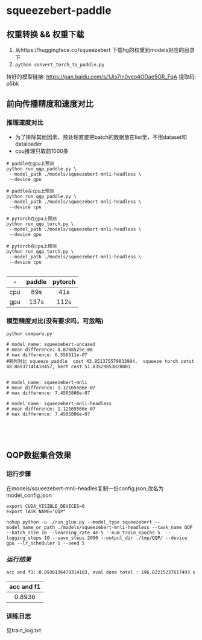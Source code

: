 # squeezebert-paddle


## 权重转换 && 权重下载
1. 从https://huggingface.co/squeezebert 下载hg的权重到models对应的目录下
2. ```python convert_torch_to_paddle.py```

转好的模型链接: https://pan.baidu.com/s/1Jis7In0veo4ODae5OR_FqA 提取码: p5bk

## 前向传播精度和速度对比

### 推理速度对比
- 为了排除其他因素，预处理直接把batch的数据放在list里，不用dataset和dataloader
- cpu推理只取前1000条
```
# paddle在gpu上预测
python run_qqp_paddle.py \
 --model_path ./models/squeezebert-mnli-headless \
 --device gpu

# paddle在cpu上预测
python run_qqp_paddle.py \
 --model_path ./models/squeezebert-mnli-headless \
 --device cpu

# pytorch在gpu上预测
python run_qqp_torch.py \
 --model_path ./models/squeezebert-mnli-headless \
 --device gpu

# pytorch在cpu上预测
python run_qqp_torch.py \
 --model_path ./models/squeezebert-mnli-headless \
 --device cpu
 
```
| - |paddle|pytorch|
| :----:| :----:| :----:|
|cpu|89s|41s|
|gpu|137s|112s




### 模型精度对比(没有要求吗，可忽略)
```
python compare.py

# model_name: squeezebert-uncased
# mean difference: 8.8708525e-08
# max difference: 6.556511e-07
#耗时对比 squeeze paddle  cost 43.851375579833984,  squeeze torch cotst 
48.86937141418457, bert cost 51.83529853820801


# model_name: squeezebert-mnli
# mean difference: 1.12165566e-07
# max difference: 7.4505806e-07

# model_name: squeezebert-mnli-headless
# mean difference: 1.12165566e-07
# max difference: 7.4505806e-07





```

## QQP数据集合效果 
### 运行步骤
在models/squeezebert-mnli-headles复制一份config.json,改名为model_config.json
```
export CUDA_VISIBLE_DEVICES=0
export TASK_NAME="QQP"

nohup python -u ./run_glue.py --model_type squeezebert --model_name_or_path ./models/squeezebert-mnli-headless --task_name QQP --batch_size 16 --learning_rate 4e-5 --num_train_epochs 5  --logging_steps 10 --save_steps 2000 --output_dir ./tmp/QQP/ --device gpu --lr_scheduler 1 --seed 5
```
### *运行结果*
```
acc and f1: 0.8936136479314183, eval done total : 196.82215237617493 s

```
|acc and f1|
| :----:|
|0.8936|
### 训练日志
见train_log.txt